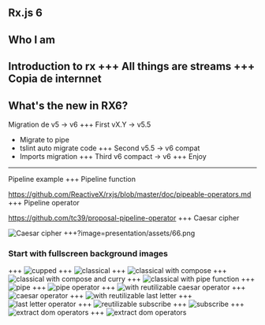 Rx.js 6
--- 
Who I am
---
Introduction to rx
+++
All things are streams
+++
Copia de internnet
---
What's the new in RX6?
---
Migration de v5 -> v6
+++
First vX.Y -> v5.5
- Migrate to pipe
- tslint auto migrate code
+++
Second v5.5 -> v6 compat
- Imports migration
+++
Third v6 compact -> v6
+++
Enjoy
---
Pipeline example
+++
Pipeline function

  https://github.com/ReactiveX/rxjs/blob/master/doc/pipeable-operators.md
+++
Pipeline operator

  https://github.com/tc39/proposal-pipeline-operator
+++
Caesar cipher

![Caesar cipher](presentation/assets/Caesar_cipher.svg)
+++?image=presentation/assets/66.png
### Start with fullscreen background images
+++
![cupped](presentation/assets/66.png)
+++
![classical](presentation/assets/00.png)
+++
![classical with compose](presentation/assets/01.png)
+++
![classical with compose and curry](presentation/assets/02.png)
+++
![classical with pipe function](presentation/assets/03.png)
+++
![pipe](presentation/assets/04.png)
+++
![pipe operator](presentation/assets/05.png)
+++
![with reutilizable caesar operator](presentation/assets/06.png)
+++
![caesar operator](presentation/assets/caesar.png)
+++
![with reutilizable last letter](presentation/assets/07.png)
+++
![last letter operator](presentation/assets/lastLetter.png)
+++
![reutilizable subscribe](presentation/assets/08.png)
+++
![subscribe](presentation/assets/subscribe.png)
+++
![extract dom operators](presentation/assets/09.png)
+++
![extract dom operators](presentation/assets/domManipulation.png)
